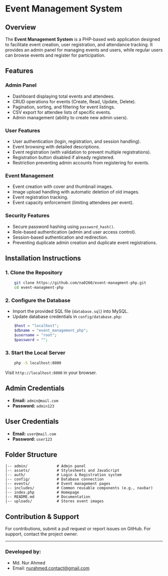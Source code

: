 # Event Management System

## Overview
The **Event Management System** is a PHP-based web application designed to facilitate event creation, user registration, and attendance tracking. It provides an admin panel for managing events and users, while regular users can browse events and register for participation.

## Features
### **Admin Panel**
- Dashboard displaying total events and attendees.
- CRUD operations for events (Create, Read, Update, Delete).
- Pagination, sorting, and filtering for event listings.
- CSV export for attendee lists of specific events.
- Admin management (ability to create new admin users).

### **User Features**
- User authentication (login, registration, and session handling).
- Event browsing with detailed descriptions.
- Event registration (with validation to prevent multiple registrations).
- Registration button disabled if already registered.
- Restriction preventing admin accounts from registering for events.

### **Event Management**
- Event creation with cover and thumbnail images.
- Image upload handling with automatic deletion of old images.
- Event registration tracking.
- Event capacity enforcement (limiting attendees per event).

### **Security Features**
- Secure password hashing using `password_hash()`.
- Role-based authentication (admin and user access control).
- Session-based authentication and redirection.
- Preventing duplicate admin creation and duplicate event registrations.

## Installation Instructions
### **1. Clone the Repository**
```sh
    git clone https://github.com/na0260/event-managment-php.git
    cd event-managment-php
```

### **2. Configure the Database**
- Import the provided SQL file (`database.sql`) into MySQL.
- Update database credentials in `config/database.php`:

```php
    $host = "localhost";
    $dbname = "event_management_php";
    $username = "root";
    $password = "";
```

### **3. Start the Local Server**
```sh
    php -S localhost:8000
```
Visit `http://localhost:8000` in your browser.

## Admin Credentials
- **Email:** `admin@mail.com`
- **Password:** `admin123`

## User Credentials
- **Email:** `user@mail.com`
- **Password:** `user123`

## Folder Structure
```
|-- admin/             # Admin panel
|-- assets/            # Stylesheets and JavaScript
|-- auth/              # Login & Registration system
|-- config/            # Database connection
|-- events/            # Event management pages
|-- includes/          # Common reusable components (e.g., navbar)
|-- index.php          # Homepage
|-- README.md          # Documentation
|-- uploads/           # Stores event images
```

## Contribution & Support
For contributions, submit a pull request or report issues on GitHub. For support, contact the project owner.

---
### Developed by:
- Md. Nur Ahmed
- Email: nurahmed.contact@gmail.com


